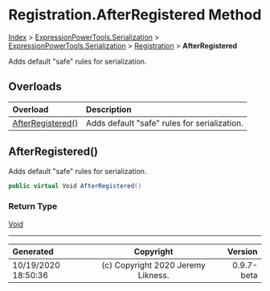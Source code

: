 ﻿# Registration.AfterRegistered Method

[Index](../index.md) > [ExpressionPowerTools.Serialization](ExpressionPowerTools.Serialization.a.md) > [ExpressionPowerTools.Serialization](ExpressionPowerTools.Serialization.n.md) > [Registration](ExpressionPowerTools.Serialization.Registration.cs.md) > **AfterRegistered**

Adds default "safe" rules for serialization.

## Overloads

| Overload | Description |
| :-- | :-- |
| [AfterRegistered()](#afterregistered) | Adds default "safe" rules for serialization. |
## AfterRegistered()

Adds default "safe" rules for serialization.

```csharp
public virtual Void AfterRegistered()
```

### Return Type

 [Void](https://docs.microsoft.com/dotnet/api/system.void) 



---

| Generated | Copyright | Version |
| :-- | :-: | --: |
| 10/19/2020 18:50:36 | (c) Copyright 2020 Jeremy Likness. | 0.9.7-beta |
